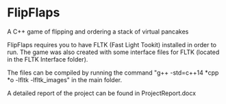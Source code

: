 # FlipFlaps
A C++ game of flipping and ordering a stack of virtual pancakes

FlipFlaps requires you to have FLTK (Fast Light Tookit) installed in order to run. 
The game was also created with some interface files for FLTK (located in the FLTK 
Interface folder).

The files can be compiled by running the command "g++ -std=c++14 *cpp *o -lfltk -lfltk_images" 
in the main folder.

A detailed report of the project can be found in ProjectReport.docx
